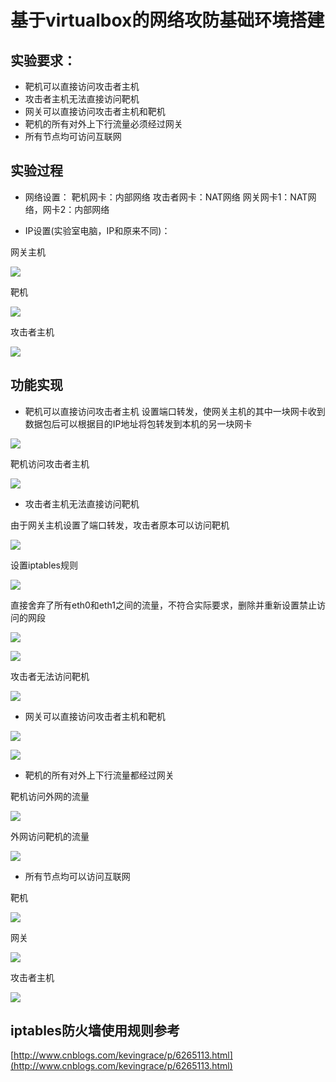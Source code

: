 # 基于virtualbox的网络攻防基础环境搭建

## 实验要求：
- 靶机可以直接访问攻击者主机
- 攻击者主机无法直接访问靶机
- 网关可以直接访问攻击者主机和靶机
- 靶机的所有对外上下行流量必须经过网关
- 所有节点均可访问互联网

## 实验过程
- 网络设置：
靶机网卡：内部网络
攻击者网卡：NAT网络
网关网卡1：NAT网络，网卡2：内部网络

- IP设置(实验室电脑，IP和原来不同)：

网关主机

![](1.png)

靶机

![](2.png)

攻击者主机

![](3.png)

## 功能实现

- 靶机可以直接访问攻击者主机
设置端口转发，使网关主机的其中一块网卡收到数据包后可以根据目的IP地址将包转发到本机的另一块网卡

![](4.png)

靶机访问攻击者主机

![](5.png)

- 攻击者主机无法直接访问靶机

由于网关主机设置了端口转发，攻击者原本可以访问靶机

![](6.png)

设置iptables规则

![](7.png)

直接舍弃了所有eth0和eth1之间的流量，不符合实际要求，删除并重新设置禁止访问的网段

![](8.png)

![](9.png)

攻击者无法访问靶机

![](10.png)

- 网关可以直接访问攻击者主机和靶机

![](11.png)

![](12.png)

- 靶机的所有对外上下行流量都经过网关

靶机访问外网的流量

![](13.png)

外网访问靶机的流量

![](14.png)

- 所有节点均可以访问互联网

靶机

![](15.png)

网关

![](16.png)

攻击者主机

![](17.png)

## iptables防火墙使用规则参考

[http://www.cnblogs.com/kevingrace/p/6265113.html](http://www.cnblogs.com/kevingrace/p/6265113.html)

